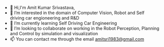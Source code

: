 - 👋 Hi,I'm Amit Kumar Srivastava, 
- 👀 I’m interested in the domain of Computer Vision, Robot and Self driving car engioneering and R&D
- 🌱 I’m currently learning Self Driving Car Engineering 
- 💞️ I’m looking to collaborate on working in the Robot Perception, Planning and Control by simulation and visualization 
- 📫 You can contact me through the email amitsri1983@gmail.com

<!---
amitsri1983/amitsri1983 is a ✨ special ✨ repository because its `README.md` (this file) appears on your GitHub profile.
You can click the Preview link to take a look at your changes.
--->

